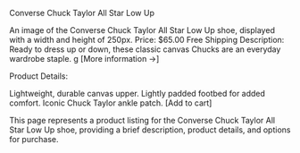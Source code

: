 Converse Chuck Taylor All Star Low Up

An image of the Converse Chuck Taylor All Star Low Up shoe, displayed with a width and height of 250px.
Price: $65.00
Free Shipping
Description:
Ready to dress up or down, these classic canvas Chucks are an everyday wardrobe staple.
g
[More information →]

Product Details:

Lightweight, durable canvas upper.
Lightly padded footbed for added comfort.
Iconic Chuck Taylor ankle patch.
[Add to cart]

This page represents a product listing for the Converse Chuck Taylor All Star Low Up shoe, providing a brief description, product details, and options for purchase.
